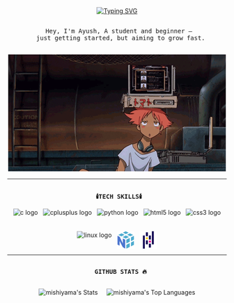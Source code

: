 <div align="center">  
   <a href="https://git.io/typing-svg">  
      <img src="https://readme-typing-svg.demolab.com?font=Fira+Code&duration=6000&pause=1000&width=435&lines=Zeroes+%26+Ones%3A+My+New+World" alt="Typing SVG">  
   </a>  
</div>  <div align="center">  
  <pre>   
    Hey, I'm Ayush, A student and beginner —   
    just getting started, but aiming to grow fast.  
  </pre>  
</div>  <div align="center">  
  <img src="https://github.com/mishiyama/mishiyama/blob/main/_3fYL8i6Q-n-155t3dn_4jx_gY5XBf64ev2QD4G5tN5nHzpjZtpRGnOCL0chOGpS.gif?raw=true" alt="Your Gif">  
</div>  

---

<div align="center">  
 <pre>  
  <strong> 🕯️TECH SKILLS🕯️</strong>  
</pre>  
</div>  <div align="center" style="max-width: 100%; display: flex; flex-wrap: wrap; justify-content: center; gap: 12px;">  
  <img src="https://cdn.jsdelivr.net/gh/devicons/devicon/icons/c/c-original.svg" height="40" style="height: 40px;" alt="c logo" />  
  <img src="https://cdn.jsdelivr.net/gh/devicons/devicon/icons/cplusplus/cplusplus-original.svg" height="40" style="height: 40px;" alt="cplusplus logo" />  
  <img src="https://cdn.jsdelivr.net/gh/devicons/devicon/icons/python/python-original.svg" height="40" style="height: 40px;" alt="python logo" />  
  <img src="https://cdn.jsdelivr.net/gh/devicons/devicon/icons/html5/html5-original.svg" height="40" style="height: 40px;" alt="html5 logo" />  
  <img src="https://cdn.jsdelivr.net/gh/devicons/devicon/icons/css3/css3-original.svg" height="40" style="height: 40px;" alt="css3 logo" />  
  <img src="https://cdn.jsdelivr.net/gh/devicons/devicon/icons/linux/linux-original.svg" height="40" style="height: 40px;" alt="linux logo" />  
  <img src="https://raw.githubusercontent.com/devicons/devicon/master/icons/numpy/numpy-original.svg" height="40" style="height: 40px;" alt="numpy icon" />  
  <img src="https://raw.githubusercontent.com/devicons/devicon/master/icons/pandas/pandas-original.svg" height="40" style="height: 40px;" alt="pandas icon" />  
</div>  

---

<div align="center">  
  <pre>  
    <strong>GITHUB STATS 🔥</strong>  
  </pre>  
</div>  
<div align="center" style="display: flex; justify-content: center; align-items: flex-start; gap: 20px; flex-wrap: wrap;">  
  <img src="https://github-readme-stats.vercel.app/api?username=mishiyama&theme=tokyonight&show_icons=true&hide_border=true&count_private=false" alt="mishiyama's Stats" />  
  <img src="https://github-readme-stats.vercel.app/api/top-langs/?username=mishiyama&theme=tokyonight&show_icons=true&hide_border=true&layout=compact" alt="mishiyama's Top Languages" />  
</div>  